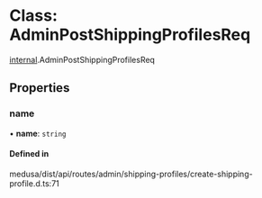 # Class: AdminPostShippingProfilesReq

[internal](../modules/internal-27.md).AdminPostShippingProfilesReq

## Properties

### name

• **name**: `string`

#### Defined in

medusa/dist/api/routes/admin/shipping-profiles/create-shipping-profile.d.ts:71

